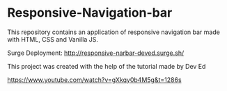# Responsive-Navigation-bar
This repository contains an application of responsive navigation bar made with HTML, CSS and Vanilla JS.

Surge Deployment:
http://responsive-narbar-deved.surge.sh/

This project was created with the help of the tutorial made by Dev Ed

https://www.youtube.com/watch?v=gXkqy0b4M5g&t=1286s


